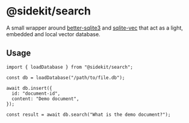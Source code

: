 # @sidekit/search

A small wrapper around [better-sqlite3](https://www.npmjs.com/package/better-sqlite3) and [sqlite-vec](https://github.com/asg017/sqlite-vec) that act as a light, embedded and local vector database.

## Usage

```tsx
import { loadDatabase } from "@sidekit/search";

const db = loadDatabase("/path/to/file.db");

await db.insert({
  id: "document-id",
  content: "Demo document",
});

const result = await db.search("What is the demo document?");
```
